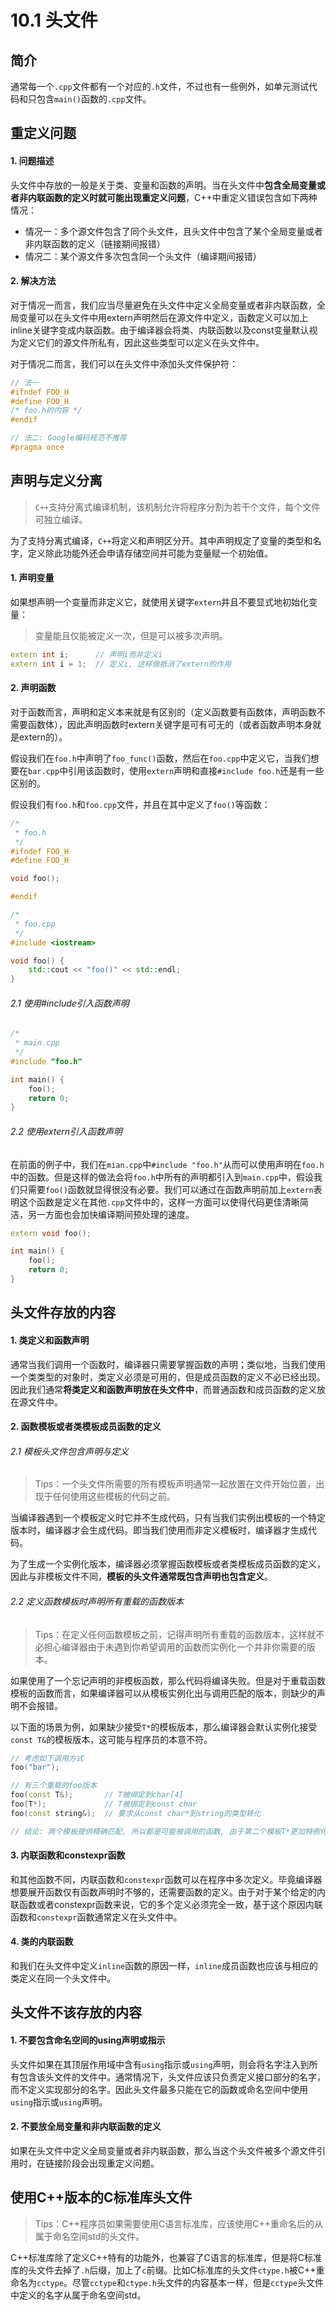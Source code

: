 # 10.1 头文件

## 简介

通常每一个`.cpp`文件都有一个对应的`.h`文件，不过也有一些例外，如单元测试代码和只包含`main()`函数的`.cpp`文件。

## 重定义问题

#### 1. 问题描述

头文件中存放的一般是关于类、变量和函数的声明。当在头文件中**包含全局变量或者非内联函数的定义时就可能出现重定义问题**，C++中重定义错误包含如下两种情况：

* 情况一：多个源文件包含了同个头文件，且头文件中包含了某个全局变量或者非内联函数的定义（链接期间报错）
* 情况二：某个源文件多次包含同一个头文件（编译期间报错）

#### 2. 解决方法

对于情况一而言，我们应当尽量避免在头文件中定义全局变量或者非内联函数，全局变量可以在头文件中用extern声明然后在源文件中定义，函数定义可以加上inline关键字变成内联函数。由于编译器会将类、内联函数以及const变量默认视为定义它们的源文件所私有，因此这些类型可以定义在头文件中。

对于情况二而言，我们可以在头文件中添加头文件保护符：

```c++
// 法一
#ifndef FOO_H
#define FOO_H
/* foo.h的内容 */
#endif

// 法二: Google编码规范不推荐
#pragma once
```

## 声明与定义分离

> `C++`支持分离式编译机制，该机制允许将程序分割为若干个文件，每个文件可独立编译。

为了支持分离式编译，`C++`将定义和声明区分开。其中声明规定了变量的类型和名字，定义除此功能外还会申请存储空间并可能为变量赋一个初始值。

#### 1. 声明变量

如果想声明一个变量而非定义它，就使用关键字`extern`并且不要显式地初始化变量：

> 变量能且仅能被定义一次，但是可以被多次声明。

```c++
extern int i;      // 声明i而非定义i
extern int i = 1;  // 定义i, 这样做抵消了extern的作用 
```

#### 2. 声明函数

对于函数而言，声明和定义本来就是有区别的（定义函数要有函数体，声明函数不需要函数体），因此声明函数时extern关键字是可有可无的（或者函数声明本身就是extern的）。

假设我们在`foo.h`中声明了`foo_func()`函数，然后在`foo.cpp`中定义它，当我们想要在`bar.cpp`中引用该函数时，使用`extern`声明和直接`#include foo.h`还是有一些区别的。

假设我们有`foo.h`和`foo.cpp`文件，并且在其中定义了`foo()`等函数：

```c++
/*
 * foo.h
 */
#ifndef FOO_H
#define FOO_H

void foo();

#endif

/*
 * foo.cpp
 */
#include <iostream>

void foo() {
    std::cout << "foo()" << std::endl;
}

```

###### 2.1 使用#include引入函数声明

```c++
/*
 * main.cpp
 */
#include "foo.h"

int main() {
    foo();
    return 0;
}
```

###### 2.2 使用extern引入函数声明

在前面的例子中，我们在`mian.cpp`中`#include "foo.h"`从而可以使用声明在`foo.h`中的函数。但是这样的做法会将`foo.h`中所有的声明都引入到`main.cpp`中，假设我们只需要`foo()`函数就显得很没有必要。我们可以通过在函数声明前加上`extern`表明这个函数是定义在其他`.cpp`文件中的，这样一方面可以使得代码更佳清晰简洁，另一方面也会加快编译期间预处理的速度。

```c++
extern void foo();

int main() {
    foo();
    return 0;
}
```

## 头文件存放的内容

#### 1. 类定义和函数声明

通常当我们调用一个函数时，编译器只需要掌握函数的声明；类似地，当我们使用一个类类型的对象时，类定义必须是可用的，但是成员函数的定义不必已经出现。因此我们通常**将类定义和函数声明放在头文件中**，而普通函数和成员函数的定义放在源文件中。

#### 2. 函数模板或者类模板成员函数的定义

###### 2.1 模板头文件包含声明与定义

> Tips：一个头文件所需要的所有模板声明通常一起放置在文件开始位置，出现于任何使用这些模板的代码之前。

当编译器遇到一个模板定义时它并不生成代码，只有当我们实例出模板的一个特定版本时，编译器才会生成代码。即当我们使用而非定义模板时，编译器才生成代码。

为了生成一个实例化版本，编译器必须掌握函数模板或者类模板成员函数的定义，因此与非模板文件不同，**模板的头文件通常既包含声明也包含定义**。

###### 2.2 定义函数模板时声明所有重载的函数版本

> Tips：在定义任何函数模板之前，记得声明所有重载的函数版本，这样就不必担心编译器由于未遇到你希望调用的函数而实例化一个并非你需要的版本。

如果使用了一个忘记声明的非模板函数，那么代码将编译失败。但是对于重载函数模板的函数而言，如果编译器可以从模板实例化出与调用匹配的版本，则缺少的声明不会报错。

以下面的场景为例，如果缺少接受`T*`的模板版本，那么编译器会默认实例化接受`const T&`的模板版本，这可能与程序员的本意不符。

```c++
// 考虑如下调用方式
foo("bar");

// 有三个重载的foo版本
foo(const T&);       // T被绑定到char[4]
foo(T*);             // T被绑定到const char
foo(const string&);  // 要求从const char*到string的类型转化

// 结论: 两个模板提供精确匹配, 所以都是可能被调用的函数, 由于第二个模板T*更加特例化, 因此编译器会选择第二个函数
```

#### 3. 内联函数和constexpr函数

和其他函数不同，内联函数和`constexpr`函数可以在程序中多次定义。毕竟编译器想要展开函数仅有函数声明时不够的，还需要函数的定义。由于对于某个给定的内联函数或者constexpr函数来说，它的多个定义必须完全一致，基于这个原因内联函数和`constexpr`函数通常定义在头文件中。

#### 4. 类的内联函数

和我们在头文件中定义`inline`函数的原因一样，`inline`成员函数也应该与相应的类定义在同一个头文件中。

## 头文件不该存放的内容

#### 1. 不要包含命名空间的using声明或指示

头文件如果在其顶层作用域中含有`using`指示或`using`声明，则会将名字注入到所有包含该头文件的文件中。通常情况下，头文件应该只负责定义接口部分的名字，而不定义实现部分的名字。因此头文件最多只能在它的函数或命名空间中使用`using`指示或`using`声明。

#### 2. 不要放全局变量和非内联函数的定义

如果在头文件中定义全局变量或者非内联函数，那么当这个头文件被多个源文件引用时，在链接阶段会出现重定义问题。

## 使用C++版本的C标准库头文件

> Tips：C++程序员如果需要使用C语言标准库，应该使用C++重命名后的从属于命名空间std的头文件。

C++标准库除了定义C++特有的功能外，也兼容了C语言的标准库，但是将C标准库的头文件去掉了`.h`后缀，加上了`c`前缀。比如C标准库的头文件`ctype.h`被C++重命名为`cctype`。尽管`cctype`和`ctype.h`头文件的内容基本一样，但是`cctype`头文件中定义的名字从属于命名空间std。

